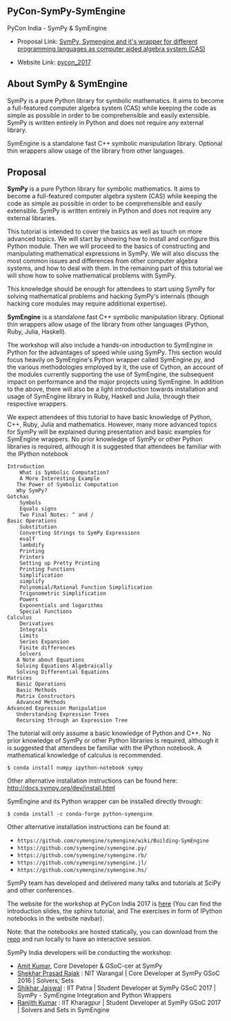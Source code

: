 ## PyCon-SymPy-SymEngine

PyCon India -  SymPy & SymEngine

* Proposal Link: [SymPy, Symengine and it's wrapper for different programming languages as computer aided algebra system (CAS)](https://in.pycon.org/cfp/2017/proposals/sympy-symengine-and-its-wrapper-for-different-programming-languages-as-computer-aided-algebra-system-cas~eXnob/)

* Website Link: [pycon_2017](https://shekharrajak.github.io/PyCon-SymPy-SymEngine/)

## About SymPy & SymEngine

SymPy is a pure Python library for symbolic mathematics. It aims to become a full-featured computer algebra system (CAS) while keeping the code as simple as possible in order to be comprehensible and easily extensible. SymPy is written entirely in Python and does not require any external library.

SymEngine is a standalone fast C++ symbolic manipulation library. Optional thin wrappers allow usage of the library from other languages.

## Proposal 

**SymPy** is a pure Python library for symbolic mathematics. It aims to become a full-featured computer algebra system (CAS) while keeping the code as simple as possible in order to be comprehensible and easily extensible. SymPy is written entirely in Python and does not require any external libraries.

This tutorial is intended to cover the basics as well as touch on more advanced topics. We will start by showing how to install and configure this Python module. Then we will proceed to the basics of constructing and manipulating mathematical expressions in SymPy. We will also discuss the most common issues and differences from other computer algebra systems, and how to deal with them. In the remaining part of this tutorial we will show how to solve mathematical problems with SymPy.

This knowledge should be enough for attendees to start using SymPy for solving mathematical problems and hacking SymPy's internals (though hacking core modules may require additional expertise).

**SymEngine** is a standalone fast C++ symbolic manipulation library. Optional thin wrappers allow usage of the library from other languages (Python, Ruby, Julia, Haskell).

The workshop will also include a hands-on introduction to SymEngine in Python for the advantages of speed while using SymPy. This section would focus heavily on SymEngine's Python wrapper called SymEngine.py, and the various methodologies employed by it, the use of Cython, an account of the modules currently supporting the use of SymEngine, the subsequent impact on performance and the major projects using SymEngine. In addition to the above, there will also be a light introduction towards installation and usage of SymEngine library in Ruby, Haskell and Julia, through their respective wrappers.

We expect attendees of this tutorial to have basic knowledge of Python, C++, Ruby, Julia and mathematics. However, many more advanced topics for SymPy will be explained during presentation and basic examples for SymEngine wrappers. No prior knowledge of SymPy or other Python libraries is required, although it is suggested that attendees be familiar with the IPython notebook


    Introduction
        What is Symbolic Computation?
        A More Interesting Example
       The Power of Symbolic Computation
       Why SymPy?
    Gotchas
        Symbols
        Equals signs
        Two Final Notes: ^ and /
    Basic Operations
        Substitution
        Converting Strings to SymPy Expressions
        evalf
        lambdify
        Printing
        Printers
        Setting up Pretty Printing
        Printing Functions
        Simplification
        simplify
        Polynomial/Rational Function Simplification
        Trigonometric Simplification
        Powers
        Exponentials and logarithms
        Special Functions
    Calculus
        Derivatives
        Integrals
        Limits
        Series Expansion
        Finite differences
        Solvers
       A Note about Equations
       Solving Equations Algebraically
       Solving Differential Equations
    Matrices
       Basic Operations
       Basic Methods
       Matrix Constructors
       Advanced Methods
    Advanced Expression Manipulation
       Understanding Expression Trees
       Recursing through an Expression Tree


The tutorial will only assume a basic knowledge of Python and C++. No prior knowledge of SymPy or other Python libraries is required, although it is suggested that attendees be familiar with the IPython notebook. A mathematical knowledge of calculus is recommended.

`$ conda install numpy ipython-notebook sympy`

Other alternative installation instructions can be found here: http://docs.sympy.org/dev/install.html

SymEngine and its Python wrapper can be installed directly through:

`$ conda install -c conda-forge python-symengine`

Other alternative installation instructions can be found at:

- `https://github.com/symengine/symengine/wiki/Building-SymEngine`
- `https://github.com/symengine/symengine.py/`
- `https://github.com/symengine/symengine.rb/`
- `https://github.com/symengine/symengine.jl/`
- `https://github.com/symengine/symengine.hs/`

SymPy team has developed and delivered many talks and tutorials at SciPy and other conferences.

The website for the workshop at PyCon India 2017 is [here](https://shekharrajak.github.io/PyCon-SymPy-SymEngine/)
(You can find the introduction slides, the sphinx tutorial, and The exercises in form of IPython notebooks in the website navbar).

Note: that the notebooks are hosted statically, you can download from the [repo](https://github.com/Shekharrajak/PyCon-SymPy-SymEngine) and run locally to have an interactive session.

SymPy India developers will be conducting the workshop:

* [Amit Kumar](https://github.com/aktech), Core Developer & GSoC-cer at SymPy
* [Shekhar Prasad Rajak](https://github.com/Shekharrajak) : NIT Warangal | Core Developer at SymPy GSoC 2016 | Solvers, Sets <br>
* [Shikhar Jaiswal](https://github.com/ShikharJ) : IIT Patna | Student Developer at SymPy GSoC 2017 | SymPy - SymEngine Integration and Python Wrappers <br>
* [Ranjith Kumar](https://github.com/ranjithkumar007) : IIT Kharagpur | Student Developer at SymPy GSoC 2017 | Solvers and Sets in SymEngine <br>
